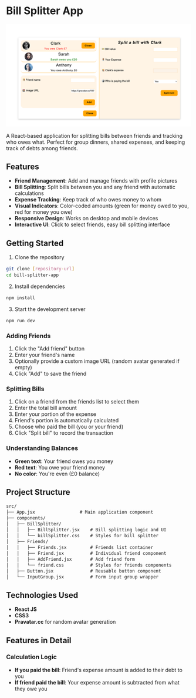 # Bill Splitter App

![App Screenshot](./src/assets/project-img.png)

A React-based application for splitting bills between friends and tracking who owes what. Perfect for group dinners, shared expenses, and keeping track of debts among friends.

## Features

- **Friend Management**: Add and manage friends with profile pictures
- **Bill Splitting**: Split bills between you and any friend with automatic calculations
- **Expense Tracking**: Keep track of who owes money to whom
- **Visual Indicators**: Color-coded amounts (green for money owed to you, red for money you owe)
- **Responsive Design**: Works on desktop and mobile devices
- **Interactive UI**: Click to select friends, easy bill splitting interface

## Getting Started

1. Clone the repository

```bash
git clone [repository-url]
cd bill-splitter-app
```

2. Install dependencies

```bash
npm install
```

3. Start the development server

```bash
npm run dev
```

### Adding Friends

1. Click the "Add friend" button
2. Enter your friend's name
3. Optionally provide a custom image URL (random avatar generated if empty)
4. Click "Add" to save the friend

### Splitting Bills

1. Click on a friend from the friends list to select them
2. Enter the total bill amount
3. Enter your portion of the expense
4. Friend's portion is automatically calculated
5. Choose who paid the bill (you or your friend)
6. Click "Split bill" to record the transaction

### Understanding Balances

- **Green text**: Your friend owes you money
- **Red text**: You owe your friend money
- **No color**: You're even (£0 balance)

## Project Structure

```
src/
├── App.jsx                 # Main application component
├── components/
│   ├── BillSplitter/
│   │   ├── BillSplitter.jsx    # Bill splitting logic and UI
│   │   └── billSplitter.css    # Styles for bill splitter
│   ├── Friends/
│   │   ├── Friends.jsx         # Friends list container
│   │   ├── Friend.jsx          # Individual friend component
│   │   ├── AddFriend.jsx       # Add friend form
│   │   └── friend.css          # Styles for friends components
│   ├── Button.jsx              # Reusable button component
│   └── InputGroup.jsx          # Form input group wrapper
```

## Technologies Used

- **React JS**
- **CSS3**
- **Pravatar.cc** for random avatar generation

## Features in Detail

### Calculation Logic

- **If you paid the bill**: Friend's expense amount is added to their debt to you
- **If friend paid the bill**: Your expense amount is subtracted from what they owe you

